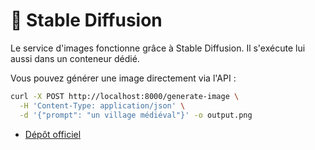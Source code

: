 # 🎨 Stable Diffusion

Le service d'images fonctionne grâce à Stable Diffusion. Il s'exécute lui aussi dans un conteneur dédié.

Vous pouvez générer une image directement via l'API :
```bash
curl -X POST http://localhost:8000/generate-image \
  -H 'Content-Type: application/json' \
  -d '{"prompt": "un village médiéval"}' -o output.png
```

- [Dépôt officiel](https://github.com/Stability-AI/stablediffusion)
